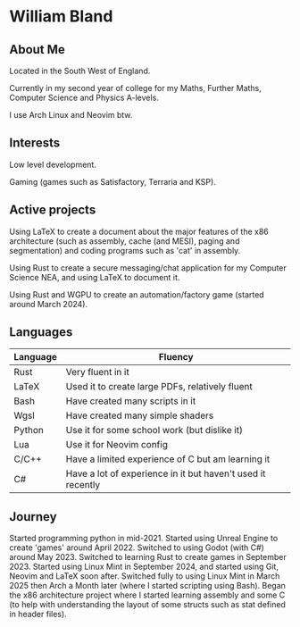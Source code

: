 # William Bland

## About Me

Located in the South West of England.

Currently in my second year of college for my Maths, Further Maths, Computer Science and Physics A-levels.

I use Arch Linux and Neovim btw.

## Interests

Low level development.

Gaming (games such as Satisfactory, Terraria and KSP).

## Active projects

Using LaTeX to create a document about the major features of the x86 architecture (such as assembly, cache (and MESI), paging and segmentation) and coding programs such as 'cat' in assembly.

Using Rust to create a secure messaging/chat application for my Computer Science NEA, and using LaTeX to document it.

Using Rust and WGPU to create an automation/factory game (started around March 2024).

## Languages

Language|Fluency
-|-
Rust|Very fluent in it
LaTeX|Used it to create large PDFs, relatively fluent
Bash|Have created many scripts in it
Wgsl|Have created many simple shaders
Python|Use it for some school work (but dislike it)
Lua|Use it for Neovim config
C/C++|Have a limited experience of C but am learning it
C#|Have a lot of experience in it but haven't used it recently

## Journey

Started programming python in mid-2021.
Started using Unreal Engine to create 'games' around April 2022.
Switched to using Godot (with C#) around May 2023.
Switched to learning Rust to create games in September 2023.
Started using Linux Mint in September 2024, and started using Git, Neovim and LaTeX soon after.
Switched fully to using Linux Mint in March 2025 then Arch a Month later (where I started scripting using Bash).
Began the x86 architecture project where I started learning assembly and some C (to help with understanding the layout of some structs such as stat defined in header files).
